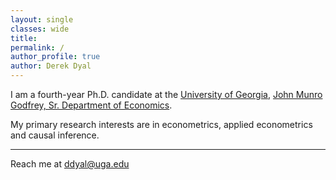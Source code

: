```yaml
---
layout: single
classes: wide
title: 
permalink: /
author_profile: true
author: Derek Dyal
---
```


I am a fourth-year Ph.D. candidate at the [University of Georgia](https://www.uga.edu/), [John Munro Godfrey, Sr. Department of Economics](https://www.terry.uga.edu/economics/). 

My primary research interests are in econometrics, applied econometrics and causal inference. 

---

Reach me at <a href="mailto:ddyal@uga.edu">ddyal@uga.edu</a>

<br>
